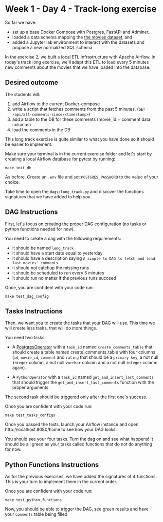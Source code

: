 # Week 1 - Day 4 - Track-long exercise

So far we have:

- set up a base Docker Compose with Postgres, FastAPI and Adminer.
- loaded a data schema mapping the [the movies dataset](https://www.kaggle.com/rounakbanik/the-movies-dataset), and
- added a Jupyter lab environment to interact with the datasets and propose a new normalized SQL schema

In the exercise 2, we built a local ETL infrastructure with Apache Airflow. In today's track long exercise, we'll adapt this ETL to load every 5 minutes new comments about the movies that we have loaded into the database.

## Desired outcome

The students will:

1. add Airflow to the current Docker-compose
2. write a script that fetches comments from the past 5 minutes. (`GET /api/all-comments-since/<timestamp>`)
3. add a table to the DB for these comments (movie_id + comment data columns)
4. load the comments in the DB


This long track exercise is quite similar to what you have done so it should be easier to implement.

Make sure your terminal is in the current exercise folder and let's start by creating a local Airflow database for pytest by running:

```
make init_db
```

As before, Create an `.env` file and set `POSTGRES_PASSWORD` to the value of your choice.

Take time to open the `dags/long_track.py` and discover the functions signatures that we have added to help you.

## DAG Instructions

First, let's focus on creating the proper DAG configuration (no tasks or python functions needed for now).

You need to create a dag with the following requirements:
- it should be named `long_track`
- it should have a start date equal to yesterday
- it should have a description saying `A simple to DAG to fetch and load last movies' comments`
- it should not catchup the missing runs
- it should be scheduled to run every 5 minutes
- it should run no matter if the previous runs succeed

Once, you are confident with your code run:
```
make test_dag_config
```

## Tasks Instructions

Then, we want you to create the tasks that your DAG will use. This time we will create less tasks, that will do more things.

You need two tasks:

- A [PostgresOperator](https://airflow.apache.org/docs/apache-airflow-providers-postgres/stable/_api/airflow/providers/postgres/operators/postgres/index.html#module-airflow.providers.postgres.operators.postgres) with a `task_id` named `create_comments_table` that should create a table named create_comments_table with four columns (`id`, `movie_id`, `comment` and `rating` that should be a `primary key`, a not null `integer` column, a not null `varchar` column and a not null `integer` column again).

- A `PythonOperator` with a `task_id` named `get_and_insert_last_comments` that should trigger the `get_and_insert_last_comments` function with the proper arguments.

The second task should be triggered only after the first one's success.

Once you are confident with your code run:
```
make test_tasks_configs
```

Once you passed the tests, launch your Airflow instance and open http://localhost:8080/home to see how your DAG looks.

You should see your four tasks. Turn the dag on and see what happens! It should be all green as your tasks called functions that do not do anything for now.

## Python Functions Instructions

As for the previous exercises, we have added the signatures of 4 functions. This is your turn to implement them in the current order.

Once you are confident with your code run:
```
make test_python_functions
```

Now, you should be able to trigger the DAG, see green results and have your `comments` table being filled.
